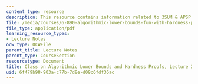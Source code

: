 ```yaml
---
content_type: resource
description: This resource contains information related to 3SUM & APSP.
file: /media/courses/6-890-algorithmic-lower-bounds-fun-with-hardness-proofs-fall-2014/6f479b98903ac77b7d8ed09c6fdf36ac_MIT6_890F14_L22.pdf
file_type: application/pdf
learning_resource_types:
- Lecture Notes
ocw_type: OCWFile
parent_title: Lecture Notes
parent_type: CourseSection
resourcetype: Document
title: Class on Algorithmic Lower Bounds and Hardness Proofs, Lecture 22 Notes
uid: 6f479b98-903a-c77b-7d8e-d09c6fdf36ac
---
```

